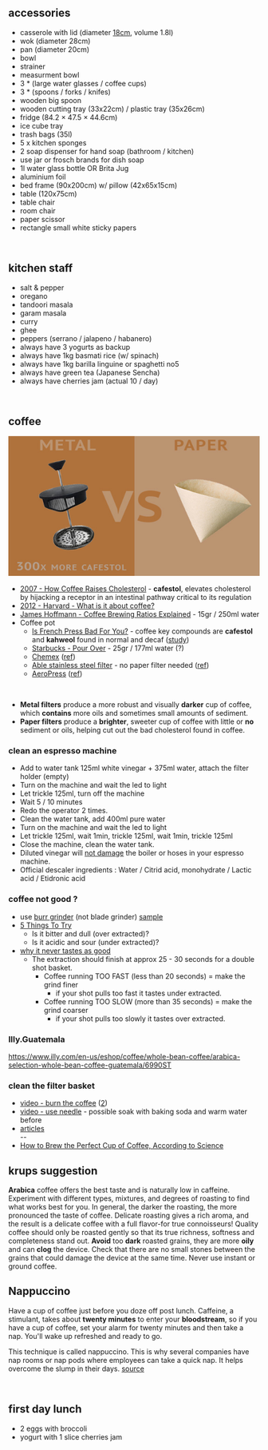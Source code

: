## accessories  
* casserole with lid (diameter [18cm](https://www.skroutz.gr/s/16098709/Lamart-Rock-%CE%92%CE%B1%CE%B8%CE%B9%CE%AC-%CE%9A%CE%B1%CF%84%CF%83%CE%B1%CF%81%CF%8C%CE%BB%CE%B1-%CE%B1%CF%80%CF%8C-%CE%91%CE%BB%CE%BF%CF%85%CE%BC%CE%AF%CE%BD%CE%B9%CE%BF-2-1lt-18cm-LT1137.html), volume 1.8l)
* wok (diameter 28cm)
* pan (diameter 20cm)
* bowl
* strainer
* measurment bowl
* 3 * (large water glasses / coffee cups)
* 3 * (spoons / forks / knifes)
* wooden big spoon
* wooden cutting tray (33x22cm) / plastic tray (35x26cm)
* fridge (84.2 × 47.5 × 44.6cm)
* ice cube tray
* trash bags (35l)
* 5 x kitchen sponges
* 2 soap dispenser for hand soap (bathroom / kitchen)  
* use jar or frosch brands for dish soap
* 1l water glass bottle OR Brita Jug
* aluminium foil
* bed frame (90x200cm) w/ pillow (42x65x15cm)
* table (120x75cm)
* table chair
* room chair
* paper scissor
* rectangle small white sticky papers

&nbsp;
## kitchen staff  
* salt & pepper
* oregano
* tandoori masala
* garam masala
* curry
* ghee
* peppers (serrano / jalapeno / habanero)
* always have 3 yogurts as backup
* always have 1kg basmati rice (w/ spinach)
* always have 1kg barilla linguine or spaghetti no5
* always have green tea (Japanese Sencha)
* always have cherries jam (actual 10 / day)  

&nbsp;
## coffee

![img](../assets/france_pot_vs_paper.jpg)

* [2007 - How Coffee Raises Cholesterol](https://www.sciencedaily.com/releases/2007/06/070614162223.htm) - **cafestol**, elevates cholesterol by hijacking a receptor in an intestinal pathway critical to its regulation
* [2012 - Harvard - What is it about coffee?](https://www.health.harvard.edu/healthbeat/what-is-it-about-coffee)
* [James Hoffmann - Coffee Brewing Ratios Explained](https://www.youtube.com/watch?v=ipB6P1uzNYM) - 15gr / 250ml water
* Coffee pot
  * [Is French Press Bad For You?](https://voltagecoffee.com/is-french-press-coffee-bad-for-you/) - coffee key compounds are **cafestol** and **kahweol** found in normal and decaf ([study](https://www.sciencedirect.com/science/article/pii/S0963996912002360))
  * [Starbucks - Pour Over](https://athome.starbucks.com/how-to-brew-coffee-at-home-pour-over/) - 25gr / 177ml water (?)
  * [Chemex](https://www.hopculture.com/best-coffee-maker-chemex-vs-french-press-debate/) ([ref](https://www.kava.cz/vyhledavani/?string=chemex))
  * [Able stainless steel filter](https://ablebrewing.com/products/able-kone-coffee-filter) - no paper filter needed ([ref](https://www.kava.cz/nature-friendly/able-kone-ocelovy-filtr-pro-chemex/))
  * [AeroPress](https://aeropress.com/) ([ref](https://www.kava.cz/aeropress/aeropress/))  

&nbsp;
* **Metal filters** produce a more robust and visually **darker** cup of coffee, which **contains** more oils and sometimes small amounts of sediment.
* **Paper filters** produce a **brighter**, sweeter cup of coffee with little or **no** sediment or oils, helping cut out the bad cholesterol found in coffee.

### clean an espresso machine
- Add to water tank 125ml white vinegar + 375ml water, attach the filter holder (empty)
- Turn on the machine and wait the led to light
- Let trickle 125ml, turn off the machine
- Wait 5 / 10 minutes
- Redo the operator 2 times.
- Clean the water tank, add 400ml pure water
- Turn on the machine and wait the led to light
- Let trickle 125ml, wait 1min, trickle 125ml, wait 1min, trickle 125ml
- Close the machine, clean the water tank.  
- Diluted vinegar will [not damage](https://coffee.stackexchange.com/a/4205) the boiler or hoses in your espresso machine.
- Official descaler ingredients : Water / Citrid acid, monohydrate / Lactic acid / Etidronic acid  

### coffee not good ?
* use [burr grinder](https://www.homegrounds.co/coffee-grind-chart/) (not blade grinder) [sample](https://coffeetechniciansguild.org/blog/2018/8/14/selecting-a-burr-type-for-an-espresso-grinder)
* [5 Things To Try](https://www.javapresse.com/blogs/espresso/espresso-troubleshooting-5-things-to-try)
  * Is it bitter and dull (over extracted)?
  * Is it acidic and sour (under extracted)?
* [why it never tastes as good](https://www.threellamascoffee.com/blogs/news/home-espresso-coffee-why-it-never-tastes-as-good-as-an-espresso-from-your-cafe)
  * The extraction should finish at approx 25 - 30 seconds for a double shot basket.
    * Coffee running TOO FAST (less than 20 seconds) = make the grind finer
      * if your shot pulls too fast it tastes under extracted.
    * Coffee running TOO SLOW (more than 35 seconds) = make the grind coarser  
      *  if your shot pulls too slowly it tastes over extracted.

### Illy.Guatemala
https://www.illy.com/en-us/eshop/coffee/whole-bean-coffee/arabica-selection-whole-bean-coffee-guatemala/6990ST

### clean the filter basket
* [video - burn the coffee](https://www.youtube.com/watch?v=q_YrpnsrscU) ([2](https://www.youtube.com/watch?v=E6oG_RYDqMo))
* [video - use needle](https://youtu.be/vuRmnOiE03Q?t=83) - possible soak with baking soda and warm water before
* [articles](https://www.google.com/search?q=espresso+filter+handle+clean)  
--
* [How to Brew the Perfect Cup of Coffee, According to Science](https://theconversation.com/how-to-make-the-perfect-cup-of-coffee-with-a-little-help-from-science-129398)  

## krups suggestion
**​Arabica** coffee offers the best taste and is naturally low in caffeine. Experiment with different types, mixtures, and degrees of roasting to find what works best for you. In general, the darker the roasting, the more pronounced the taste of coffee. Delicate roasting gives a rich aroma, and the result is a delicate coffee with a full flavor-for true connoisseurs! Quality coffee should only be roasted gently so that its true richness, softness and completeness stand out. **Avoid** too **dark** roasted grains, they are more **oily** and can **clog** the device. Check that there are no small stones between the grains that could damage the device at the same time. Never use instant or ground coffee.  

## Nappuccino
Have a cup of coffee just before you doze off post lunch. Caffeine, a stimulant, takes about **twenty minutes** to enter your **bloodstream**, so if you have a cup of coffee, set your alarm for twenty minutes and then take a nap. You'll wake up refreshed and ready to go.

This technique is called nappuccino. This is why several companies have nap rooms or nap pods where employees can take a quick nap. It helps overcome the slump in their days. [source](https://bip.so/@TIL_/Nappucino-iZTgy)

&nbsp;
## first day lunch
* 2 eggs with broccoli
* yogurt with 1 slice cherries jam